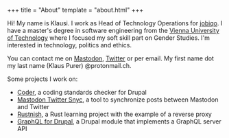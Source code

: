 +++
title = "About"
template = "about.html"
+++

Hi! My name is Klausi. I work as Head of Technology Operations for [jobiqo](https://www.jobiqo.com). I have a master's degree in software engineering from the [Vienna University of Technology](https://www.tuwien.at/) where I focused my soft skill part on Gender Studies. I'm interested in technology, politics and ethics.

You can contact me on [Mastodon](https://mastodon.social/@klausi), [Twitter](https://twitter.com/_klausi_) or per email. My first name dot my last name (Klaus Purer) @protonmail.ch.

Some projects I work on:

* [Coder](https://www.drupal.org/project/coder), a coding standards checker for Drupal
* [Mastodon Twitter Snyc](https://github.com/klausi/mastodon-twitter-sync), a tool to synchronize posts between Mastodon and Twitter
* [Rustnish](https://klausi.github.io/rustnish/), a Rust learning project with the example of a reverse proxy
* [GraphQL for Drupal](https://www.drupal.org/project/graphql), a Drupal module that implements a GraphQL server API
